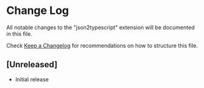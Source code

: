 # Change Log

All notable changes to the "json2typescript" extension will be documented in this file.

Check [Keep a Changelog](http://keepachangelog.com/) for recommendations on how to structure this file.

## [Unreleased]

- Initial release